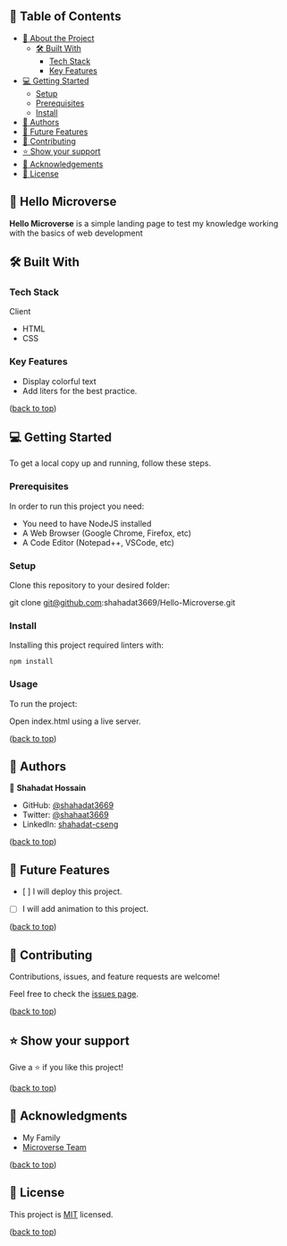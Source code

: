 ## 📗 Table of Contents

*   [📖 About the Project](#about-project)
    *   [🛠 Built With](#built-with)
        *   [Tech Stack](#tech-stack)
        *   [Key Features](#key-features)
*   [💻 Getting Started](#getting-started)
    *   [Setup](#setup)
    *   [Prerequisites](#prerequisites)
    *   [Install](#install)
*   [👥 Authors](#authors)
*   [🔭 Future Features](#future-features)
*   [🤝 Contributing](#contributing)
*   [⭐️ Show your support](#support)
*   [🙏 Acknowledgements](#acknowledgements)
*   [📝 License](#license)

## 📖 Hello Microverse

**Hello Microverse** is a simple landing page to test my knowledge working with the basics of web development

## 🛠 Built With

### Tech Stack

Client

*   HTML
*   CSS

### Key Features

*   Display colorful text
*   Add liters for the best practice.

([back to top](#readme-top))

## 💻 Getting Started

To get a local copy up and running, follow these steps.

### Prerequisites

In order to run this project you need:

*   You need to have NodeJS installed
*   A Web Browser (Google Chrome, Firefox, etc)
*   A Code Editor (Notepad++, VSCode, etc)

### Setup

Clone this repository to your desired folder:

git clone git@github.com:shahadat3669/Hello-Microverse.git

### Install

Installing this project required linters with:

```plaintext
npm install
```

### Usage

To run the project:

Open index.html using a live server.

([back to top](#readme-top))

## 👥 Authors

👤 **Shahadat Hossain**

*   GitHub: [@shahadat3669](https://github.com/shahadat3669)
*   Twitter: [@shahaat3669](https://twitter.com/shahadat3669)
*   LinkedIn: [shahadat-cseng](https://linkedin.com/in/shahadat-cseng)

([back to top](#readme-top))

## 🔭 Future Features

*    [ ]  I will deploy this project.
*   [ ] I will add animation to this project.

([back to top](#readme-top))

## 🤝 Contributing

Contributions, issues, and feature requests are welcome!

Feel free to check the [issues page](https://github.com/shahadat3669/Hello-Microverse/issues).

([back to top](#readme-top))

## ⭐️ Show your support

Give a ⭐️ if you like this project!

([back to top](#readme-top))

## 🙏 Acknowledgments

*   My Family
*   [Microverse Team](https://www.microverse.org/)

([back to top](#readme-top))

## 📝 License

This project is [MIT](./LICENSE) licensed.

([back to top](#readme-top))
